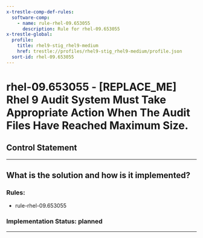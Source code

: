 ```yaml
---
x-trestle-comp-def-rules:
  software-comp:
    - name: rule-rhel-09.653055
      description: Rule for rhel-09.653055
x-trestle-global:
  profile:
    title: rhel9-stig_rhel9-medium
    href: trestle://profiles/rhel9-stig_rhel9-medium/profile.json
  sort-id: rhel-09.653055
---
```


# rhel-09.653055 - \[REPLACE_ME\] Rhel 9 Audit System Must Take Appropriate Action When The Audit Files Have Reached Maximum Size.

## Control Statement

______________________________________________________________________

## What is the solution and how is it implemented?

<!-- For implementation status enter one of: implemented, partial, planned, alternative, not-applicable -->

<!-- Note that the list of rules under ### Rules: is read-only and changes will not be captured after assembly to JSON -->

<!-- Add control implementation description here for control: rhel-09.653055 -->

### Rules:

  - rule-rhel-09.653055

### Implementation Status: planned

______________________________________________________________________
